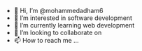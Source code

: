 - 👋 Hi, I’m @mohammedadham6
- 👀 I’m interested in software development
- 🌱 I’m currently learning web development
- 💞️ I’m looking to collaborate on 
- 📫 How to reach me ...

<!---
mohammedadham6/mohammedadham6 is a ✨ special ✨ repository because its `README.md` (this file) appears on your GitHub profile.
You can click the Preview link to take a look at your changes.
--->
